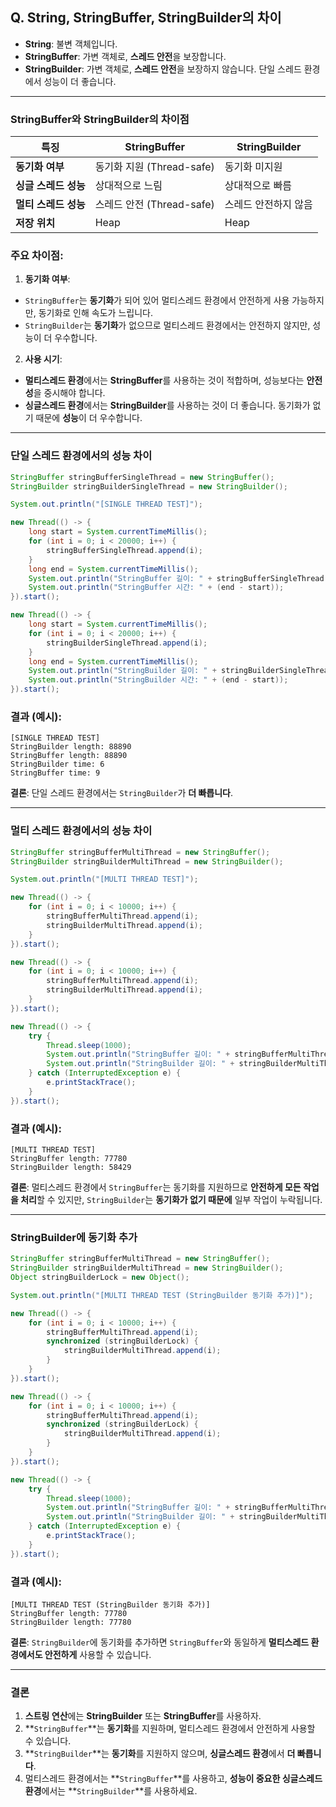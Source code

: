## Q. String, StringBuffer, StringBuilder의 차이
- **String**: 불변 객체입니다.
- **StringBuffer**: 가변 객체로, **스레드 안전**을 보장합니다.
- **StringBuilder**: 가변 객체로, **스레드 안전**을 보장하지 않습니다. 단일 스레드 환경에서 성능이 더 좋습니다.

---

### StringBuffer와 StringBuilder의 차이점

| **특징**            | **StringBuffer**            | **StringBuilder**            |
|---------------------|-----------------------------|-----------------------------|
| **동기화 여부**      | 동기화 지원 (Thread-safe)   | 동기화 미지원               |
| **싱글 스레드 성능** | 상대적으로 느림              | 상대적으로 빠름              |
| **멀티 스레드 성능** | 스레드 안전 (Thread-safe)   | 스레드 안전하지 않음        |
| **저장 위치**        | Heap                        | Heap                        |

### 주요 차이점:
1. **동기화 여부**:
  - `StringBuffer`는 **동기화**가 되어 있어 멀티스레드 환경에서 안전하게 사용 가능하지만, 동기화로 인해 속도가 느립니다.
  - `StringBuilder`는 **동기화**가 없으므로 멀티스레드 환경에서는 안전하지 않지만, 성능이 더 우수합니다.

2. **사용 시기**:
  - **멀티스레드 환경**에서는 **StringBuffer**를 사용하는 것이 적합하며, 성능보다는 **안전성**을 중시해야 합니다.
  - **싱글스레드 환경**에서는 **StringBuilder**를 사용하는 것이 더 좋습니다. 동기화가 없기 때문에 **성능**이 더 우수합니다.

---

### 단일 스레드 환경에서의 성능 차이

```java
StringBuffer stringBufferSingleThread = new StringBuffer();
StringBuilder stringBuilderSingleThread = new StringBuilder();

System.out.println("[SINGLE THREAD TEST]");

new Thread(() -> {
    long start = System.currentTimeMillis();
    for (int i = 0; i < 20000; i++) {
        stringBufferSingleThread.append(i);
    }
    long end = System.currentTimeMillis();
    System.out.println("StringBuffer 길이: " + stringBufferSingleThread.length());
    System.out.println("StringBuffer 시간: " + (end - start));
}).start();

new Thread(() -> {
    long start = System.currentTimeMillis();
    for (int i = 0; i < 20000; i++) {
        stringBuilderSingleThread.append(i);
    }
    long end = System.currentTimeMillis();
    System.out.println("StringBuilder 길이: " + stringBuilderSingleThread.length());
    System.out.println("StringBuilder 시간: " + (end - start));
}).start();
```

### 결과 (예시):
```
[SINGLE THREAD TEST]
StringBuilder length: 88890
StringBuffer length: 88890
StringBuilder time: 6
StringBuffer time: 9
```
**결론**: 단일 스레드 환경에서는 `StringBuilder`가 **더 빠릅니다**.

---

### 멀티 스레드 환경에서의 성능 차이

```java
StringBuffer stringBufferMultiThread = new StringBuffer();
StringBuilder stringBuilderMultiThread = new StringBuilder();

System.out.println("[MULTI THREAD TEST]");

new Thread(() -> {
    for (int i = 0; i < 10000; i++) {
        stringBufferMultiThread.append(i);
        stringBuilderMultiThread.append(i);
    }
}).start();

new Thread(() -> {
    for (int i = 0; i < 10000; i++) {
        stringBufferMultiThread.append(i);
        stringBuilderMultiThread.append(i);
    }
}).start();

new Thread(() -> {
    try {
        Thread.sleep(1000);
        System.out.println("StringBuffer 길이: " + stringBufferMultiThread.length());
        System.out.println("StringBuilder 길이: " + stringBuilderMultiThread.length());
    } catch (InterruptedException e) {
        e.printStackTrace();
    }
}).start();
```

### 결과 (예시):
```
[MULTI THREAD TEST]
StringBuffer length: 77780
StringBuilder length: 58429
```
**결론**: 멀티스레드 환경에서 `StringBuffer`는 동기화를 지원하므로 **안전하게 모든 작업을 처리**할 수 있지만, `StringBuilder`는 **동기화가 없기 때문에** 일부 작업이 누락됩니다.

---

### StringBuilder에 동기화 추가

```java
StringBuffer stringBufferMultiThread = new StringBuffer();
StringBuilder stringBuilderMultiThread = new StringBuilder();
Object stringBuilderLock = new Object();

System.out.println("[MULTI THREAD TEST (StringBuilder 동기화 추가)]");

new Thread(() -> {
    for (int i = 0; i < 10000; i++) {
        stringBufferMultiThread.append(i);
        synchronized (stringBuilderLock) {
            stringBuilderMultiThread.append(i);
        }
    }
}).start();

new Thread(() -> {
    for (int i = 0; i < 10000; i++) {
        stringBufferMultiThread.append(i);
        synchronized (stringBuilderLock) {
            stringBuilderMultiThread.append(i);
        }
    }
}).start();

new Thread(() -> {
    try {
        Thread.sleep(1000);
        System.out.println("StringBuffer 길이: " + stringBufferMultiThread.length());
        System.out.println("StringBuilder 길이: " + stringBuilderMultiThread.length());
    } catch (InterruptedException e) {
        e.printStackTrace();
    }
}).start();
```

### 결과 (예시):
```
[MULTI THREAD TEST (StringBuilder 동기화 추가)]
StringBuffer length: 77780
StringBuilder length: 77780
```
**결론**: `StringBuilder`에 동기화를 추가하면 `StringBuffer`와 동일하게 **멀티스레드 환경에서도 안전하게** 사용할 수 있습니다.

---

### 결론

1. **스트링 연산**에는 **StringBuilder** 또는 **StringBuffer**를 사용하자.
2. **`StringBuffer`**는 **동기화**를 지원하며, 멀티스레드 환경에서 안전하게 사용할 수 있습니다.
3. **`StringBuilder`**는 **동기화**를 지원하지 않으며, **싱글스레드 환경**에서 **더 빠릅니다**.
4. 멀티스레드 환경에서는 **`StringBuffer`**를 사용하고, **성능이 중요한 싱글스레드 환경**에서는 **`StringBuilder`**를 사용하세요.
